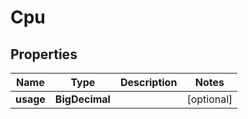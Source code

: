 

# Cpu


## Properties

Name | Type | Description | Notes
------------ | ------------- | ------------- | -------------
**usage** | **BigDecimal** |  |  [optional]



